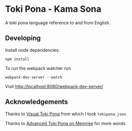 # Toki Pona - Kama Sona

A toki pona language reference to and from English.

## Developing

Install node dependencies:
```shell
npm install
```

To run the webpack watcher run
```shell
webpack-dev-server --watch
```

Visit [http://localhost:8080/webpack-dev-server/](http://localhost:8080/webpack-dev-server/)

## Acknowledgements

Thanks to [Visual Toki Pona](https://github.com/x-raizor/visual-tokipona) from which I took `tokipona.json`.

Thanks to [Advanced Toki Pona on Memrise](http://www.memrise.com/course/443499/advanced-toki-pona/) for more words.
